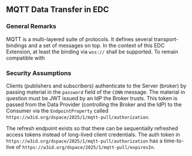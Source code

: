 ## MQTT Data Transfer in EDC

### General Remarks

MQTT is a multi-layered suite of protocols. It defines several transport-bindings and a set of messages on top. In the
context of this EDC Extension, at least the binding via `wss://` shall be supported. To remain compatible with 

### Security Assumptions

Clients (publishers and subscribers) authenticate to the Server (broker) by passing material in the `password` field
of the `CONN` message. The material in question must be JWT issued by an IdP the Broker trusts. This token is passed
from the Data Provider (controlling the Broker and the IdP) to the Consumer via the `EndpointProperty` called
`https://w3id.org/dspace/2025/1/mqtt-pull/authorization`. 

The refresh endpoint exists so that there can be sequentially refreshed access tokens instead of long-lived client
credentials. The auth token in `https://w3id.org/dspace/2025/1/mqtt-pull/authorization` has a time-to-live of
`https://w3id.org/dspace/2025/1/mqtt-pull/expiresIn`.